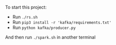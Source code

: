 To start this project:

- Run `./rs.sh`
- Run `pip3 install -r 'kafka/requirements.txt'`
- Run `python kafka/producer.py`

And then run `./spark.sh` in another terminal
